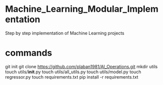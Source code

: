 # Machine_Learning_Modular_Implementation
Step by step implementation of Machine Learning projects
# commands
git init
git clone https://github.com/plaban1981/AI_Operations.git
mkdir utils
touch utils/__init__.py
touch utils/all_utils.py
touch utils/model.py
touch regressor.py
touch requirements.txt
pip install -r requirements.txt